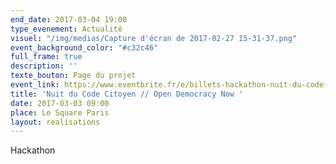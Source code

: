 ```yaml
---
end_date: 2017-03-04 19:00
type_evenement: Actualité
visuel: "/img/medias/Capture d'écran de 2017-02-27 15-31-37.png"
event_background_color: "#c32c46"
full_frame: true
description: ''
texte_bouton: Page du projet
event_link: https://www.eventbrite.fr/e/billets-hackathon-nuit-du-code-citoyen-paris-31635291007
title: 'Nuit du Code Citoyen // Open Democracy Now '
date: 2017-03-03 09:00
place: Le Square Paris
layout: realisations
---
```

Hackathon